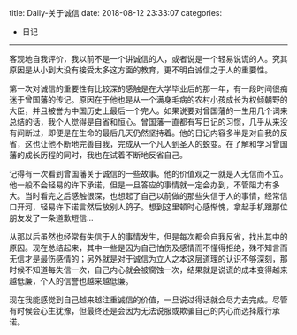 title: Daily-关于诚信
date: 2018-08-12 23:33:07
categories:
- 日记

---

客观地自我评价，我以前不是一个讲诚信的人，或者说是一个轻易说谎的人。究其原因是从小到大没有接受太多这方面的教育，更不明白诚信之于人的重要性。

第一次对诚信的重要性有比较深的感触是在大学毕业后的那一年，有一段时间很痴迷于曾国藩的传记。原因在于他也是从一个满身毛病的农村小孩成长为权倾朝野的大臣，并且被誉为中国历史上最后一个完人。如果说要对曾国藩的一生用几个词来总结的话，我个人觉得是自省和恒心。曾国藩一直都有写日记的习惯，几乎从来没有间断过，即便是在生命的最后几天仍然坚持着。他的日记内容多半是对自我的反省，这也让他不断地完善自我，完成从一个凡人到圣人的蜕变。在了解和学习曾国藩的成长历程的同时，我也在试着不断地反省自己。

记得有一次看到曾国藩关于诚信的一些故事。他的价值观之一就是人无信而不立。他一般不会轻易的许下承诺，但是一旦答应的事情就一定会办到，不管阻力有多大。当时看完之后感触很深，也想起了自己以前做的那些失信于人的事情，经常信口开河，轻易许下诺言然后放别人鸽子。想到这里顿时心感惭愧，拿起手机跟那位朋友发了一条道歉短信...

从那以后虽然也经常有失信于人的事情发生，但是每次都会自我反省，找出其中的原因。现在总结起来，其中一些是因为自己怕伤及感情而不懂得拒绝，殊不知言而无信才是最伤感情的；另外就是对于诚信为立人之本这层道理的认识不够深刻，那时候不知道每失信一次，自己内心就会被腐蚀一次，结果就是说谎的成本变得越来越低廉，个人的信誉也越来越低廉。

现在我能感觉到自己越来越注重诚信的价值，一旦说过得话就会尽力去完成。尽管有时候会心生犹豫，但最终还是会因为无法说服或欺骗自己的内心而选择履行承诺。


